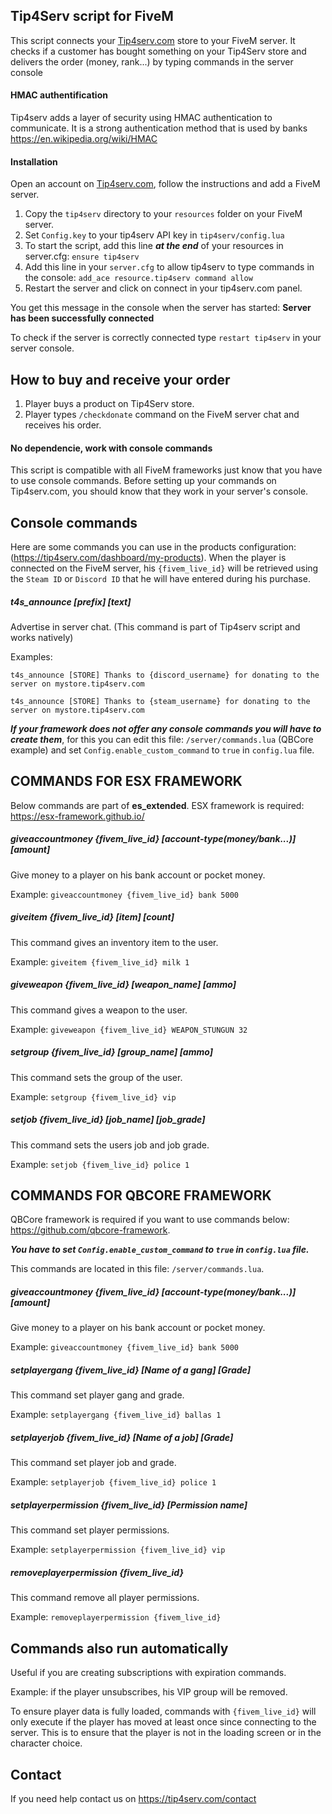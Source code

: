 ## Tip4Serv script for FiveM

This script connects your [Tip4serv.com](https://tip4serv.com/) store to your FiveM server.
It checks if a customer has bought something on your Tip4Serv store and delivers the order (money, rank...) by typing commands in the server console

#### HMAC authentification

Tip4serv adds a layer of security using HMAC authentication to communicate. It is a strong authentication method that is used by banks https://en.wikipedia.org/wiki/HMAC

#### Installation

Open an account on [Tip4serv.com](https://tip4serv.com/), follow the instructions and add a FiveM server.

1) Copy the `tip4serv` directory to your `resources` folder on your FiveM server.
2) Set `Config.key` to your tip4serv API key in `tip4serv/config.lua`
3) To start the script, add this line ***at the end*** of your resources in server.cfg: `ensure tip4serv`
4) Add this line in your `server.cfg` to allow tip4serv to type commands in the console: `add_ace resource.tip4serv command allow`
5) Restart the server and click on connect in your tip4serv.com panel.

You get this message in the console when the server has started: **Server has been successfully connected**

To check if the server is correctly connected type `restart tip4serv` in your server console.

## How to buy and receive your order

1) Player buys a product on Tip4Serv store.
2) Player types `/checkdonate` command on the FiveM server chat and receives his order.

#### No dependencie, work with console commands

This script is compatible with all FiveM frameworks just know that you have to use console commands.
Before setting up your commands on Tip4serv.com, you should know that they work in your server's console.

## Console commands

Here are some commands you can use in the products configuration: (https://tip4serv.com/dashboard/my-products).
When the player is connected on the FiveM server, his `{fivem_live_id}` will be retrieved using the `Steam ID` or `Discord ID` that he will have entered during his purchase.

##### t4s_announce [prefix] [text]

Advertise in server chat. (This command is part of Tip4serv script and works natively)

Examples: 

`t4s_announce [STORE] Thanks to {discord_username} for donating to the server on mystore.tip4serv.com`

`t4s_announce [STORE] Thanks to {steam_username} for donating to the server on mystore.tip4serv.com`

***If your framework does not offer any console commands you will have to create them***, for this you can edit this file: `/server/commands.lua` (QBCore example) and set `Config.enable_custom_command` to `true` in `config.lua` file.


## COMMANDS FOR ESX FRAMEWORK

Below commands are part of **es_extended**. ESX framework is required: https://esx-framework.github.io/

##### giveaccountmoney {fivem_live_id} [account-type(money/bank...)] [amount]

Give money to a player on his bank account or pocket money.

Example: `giveaccountmoney {fivem_live_id} bank 5000`

##### giveitem {fivem_live_id} [item] [count]

This command gives an inventory item to the user.

Example: `giveitem {fivem_live_id} milk 1`

##### giveweapon {fivem_live_id} [weapon_name] [ammo]

This command gives a weapon to the user.

Example: `giveweapon {fivem_live_id} WEAPON_STUNGUN 32`

##### setgroup {fivem_live_id} [group_name] [ammo]

This command sets the group of the user.

Example: `setgroup {fivem_live_id} vip`

##### setjob {fivem_live_id} [job_name] [job_grade]

This command sets the users job and job grade.

Example: `setjob {fivem_live_id} police 1`


## COMMANDS FOR QBCORE FRAMEWORK

QBCore framework is required if you want to use commands below: https://github.com/qbcore-framework.

***You have to set `Config.enable_custom_command` to `true` in `config.lua` file.*** 

This commands are located in this file: `/server/commands.lua`.

##### giveaccountmoney {fivem_live_id} [account-type(money/bank...)] [amount]

Give money to a player on his bank account or pocket money.

Example: `giveaccountmoney {fivem_live_id} bank 5000`

##### setplayergang {fivem_live_id} [Name of a gang] [Grade]

This command set player gang and grade.

Example: `setplayergang {fivem_live_id} ballas 1`

##### setplayerjob {fivem_live_id} [Name of a job] [Grade]

This command set player job and grade.

Example: `setplayerjob {fivem_live_id} police 1`

##### setplayerpermission {fivem_live_id} [Permission name]

This command set player permissions.

Example: `setplayerpermission {fivem_live_id} vip`

##### removeplayerpermission {fivem_live_id}

This command remove all player permissions.

Example: `removeplayerpermission {fivem_live_id}`


## Commands also run automatically

Useful if you are creating subscriptions with expiration commands.

Example: if the player unsubscribes, his VIP group will be removed.

To ensure player data is fully loaded, commands with `{fivem_live_id}` will only execute if the player has moved at least once since connecting to the server. This is to ensure that the player is not in the loading screen or in the character choice.

## Contact

If you need help contact us on https://tip4serv.com/contact
